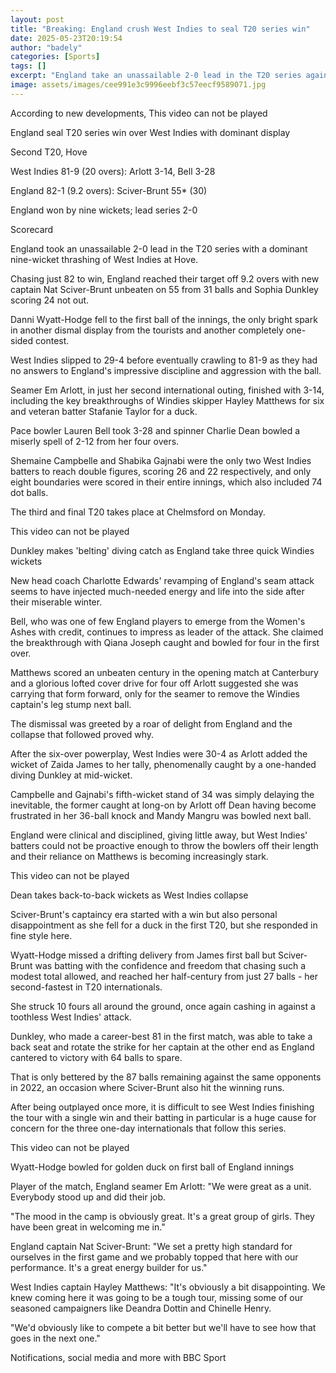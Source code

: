 ```yaml
---
layout: post
title: "Breaking: England crush West Indies to seal T20 series win"
date: 2025-05-23T20:19:54
author: "badely"
categories: [Sports]
tags: []
excerpt: "England take an unassailable 2-0 lead in the T20 series against West Indies with a dominant nine-wicket win at Hove."
image: assets/images/cee991e3c9996eebf3c57eecf9589071.jpg
---
```


According to new developments, This video can not be played

England seal T20 series win over West Indies with dominant display

Second T20, Hove 

West Indies 81-9 (20 overs): Arlott 3-14, Bell 3-28

England 82-1 (9.2 overs): Sciver-Brunt 55* (30)

England won by nine wickets; lead series 2-0

Scorecard

England took an unassailable 2-0 lead in the T20 series with a dominant nine-wicket thrashing of West Indies at Hove.

Chasing just 82 to win, England reached their target off 9.2 overs with new captain Nat Sciver-Brunt unbeaten on 55 from 31 balls and Sophia Dunkley scoring 24 not out.

Danni Wyatt-Hodge fell to the first ball of the innings, the only bright spark in another dismal display from the tourists and another completely one-sided contest.

West Indies slipped to 29-4 before eventually crawling to 81-9 as they had no answers to England's impressive discipline and aggression with the ball. 

Seamer Em Arlott, in just her second international outing, finished with 3-14, including the key breakthroughs of Windies skipper Hayley Matthews for six and veteran batter Stafanie Taylor for a duck. 

Pace bowler Lauren Bell took 3-28 and spinner Charlie Dean bowled a miserly spell of 2-12 from her four overs.

Shemaine Campbelle and Shabika Gajnabi were the only two West Indies batters to reach double figures, scoring 26 and 22 respectively, and only eight boundaries were scored in their entire innings, which also included 74 dot balls.

The third and final T20 takes place at Chelmsford on Monday.

This video can not be played

Dunkley makes 'belting' diving catch as England take three quick Windies wickets

New head coach Charlotte Edwards' revamping of England's seam attack seems to have injected much-needed energy and life into the side after their miserable winter.

Bell, who was one of few England players to emerge from the Women's Ashes with credit, continues to impress as leader of the attack. She claimed the breakthrough with Qiana Joseph caught and bowled for four in the first over.

Matthews scored an unbeaten century in the opening match at Canterbury and a glorious lofted cover drive for four off Arlott suggested she was carrying that form forward, only for the seamer to remove the Windies captain's leg stump next ball.

The dismissal was greeted by a roar of delight from England and the collapse that followed proved why.

After the six-over powerplay, West Indies were 30-4 as Arlott added the wicket of Zaida James to her tally, phenomenally caught by a one-handed diving Dunkley at mid-wicket.

Campbelle and Gajnabi's fifth-wicket stand of 34 was simply delaying the inevitable, the former caught at long-on by Arlott off Dean having become frustrated in her 36-ball knock and Mandy Mangru was bowled next ball.

England were clinical and disciplined, giving little away, but West Indies' batters could not be proactive enough to throw the bowlers off their length and their reliance on Matthews is becoming increasingly stark. 

This video can not be played

Dean takes back-to-back wickets as West Indies collapse

Sciver-Brunt's captaincy era started with a win but also personal disappointment as she fell for a duck in the first T20, but she responded in fine style here.

Wyatt-Hodge missed a drifting delivery from James first ball but Sciver-Brunt was batting with the confidence and freedom that chasing such a modest total allowed, and reached her half-century from just 27 balls - her second-fastest in T20 internationals.

She struck 10 fours all around the ground, once again cashing in against a toothless West Indies' attack.

Dunkley, who made a career-best 81 in the first match, was able to take a back seat and rotate the strike for her captain at the other end as England cantered to victory with 64 balls to spare.

That is only bettered by the 87 balls remaining against the same opponents in 2022, an occasion where Sciver-Brunt also hit the winning runs. 

After being outplayed once more, it is difficult to see West Indies finishing the tour with a single win and their batting in particular is a huge cause for concern for the three one-day internationals that follow this series.

This video can not be played

Wyatt-Hodge bowled for golden duck on first ball of England innings

Player of the match, England seamer Em Arlott: "We were great as a unit. Everybody stood up and did their job.

"The mood in the camp is obviously great. It's a great group of girls. They have been great in welcoming me in."

England captain Nat Sciver-Brunt: "We set a pretty high standard for ourselves in the first game and we probably topped that here with our performance. It's a great energy builder for us."

West Indies captain Hayley Matthews: "It's obviously a bit disappointing. We knew coming here it was going to be a tough tour, missing some of our seasoned campaigners like Deandra Dottin and Chinelle Henry.

"We'd obviously like to compete a bit better but we'll have to see how that goes in the next one."

Notifications, social media and more with BBC Sport

